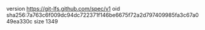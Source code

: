 version https://git-lfs.github.com/spec/v1
oid sha256:7a763c6f009dc94dc722371f146be6675f72a2d797409985fa3c67a049ea330c
size 1349
